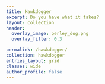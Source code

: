 ```yaml
---
title: Hawkdogger
excerpt: Do you have what it takes? 
layout: collection
header:
  overlay_image: perley_dog.png
  overlay_filter: 0.3

permalink: /hawkdogger/
collection: hawkdogger
entries_layout: grid
classes: wide
author_profile: false
---
```


